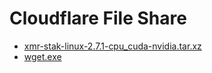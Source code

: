 # Cloudflare File Share
* [xmr-stak-linux-2.7.1-cpu_cuda-nvidia.tar.xz](/xmr-stak-linux-2.7.1-cpu_cuda-nvidia.tar.xz)
* [wget.exe](/wget.exe)

